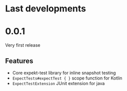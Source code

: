 # Last developments
# 0.0.1
Very first release

## Features
- Core expekt-test library for inline snapshot testing
- `ExpectTests#expectTest { }` scope function for Kotlin
- `ExpectTestExtension` JUnit extension for java